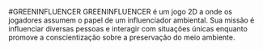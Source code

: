 #GREENINFLUENCER
GREENINFLUENCER é um jogo 2D a onde os jogadores assumem o papel de um influenciador ambiental. Sua missão é influenciar diversas pessoas e interagir com situações únicas enquanto promove a conscientização sobre a preservação do meio ambiente.
